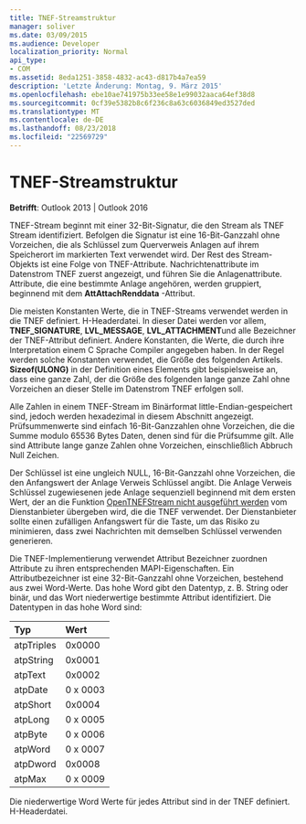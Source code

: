 ```yaml
---
title: TNEF-Streamstruktur
manager: soliver
ms.date: 03/09/2015
ms.audience: Developer
localization_priority: Normal
api_type:
- COM
ms.assetid: 8eda1251-3858-4832-ac43-d817b4a7ea59
description: 'Letzte Änderung: Montag, 9. März 2015'
ms.openlocfilehash: ebe10ae741975b33ee58e1e99032aaca64ef38d8
ms.sourcegitcommit: 0cf39e5382b8c6f236c8a63c6036849ed3527ded
ms.translationtype: MT
ms.contentlocale: de-DE
ms.lasthandoff: 08/23/2018
ms.locfileid: "22569729"
---
```

# <a name="tnef-stream-structure"></a>TNEF-Streamstruktur

  
  
**Betrifft**: Outlook 2013 | Outlook 2016 
  
TNEF-Stream beginnt mit einer 32-Bit-Signatur, die den Stream als TNEF Stream identifiziert. Befolgen die Signatur ist eine 16-Bit-Ganzzahl ohne Vorzeichen, die als Schlüssel zum Querverweis Anlagen auf ihrem Speicherort im markierten Text verwendet wird. Der Rest des Stream-Objekts ist eine Folge von TNEF-Attribute. Nachrichtenattribute im Datenstrom TNEF zuerst angezeigt, und führen Sie die Anlagenattribute. Attribute, die eine bestimmte Anlage angehören, werden gruppiert, beginnend mit dem **AttAttachRenddata** -Attribut. 
  
Die meisten Konstanten Werte, die in TNEF-Streams verwendet werden in die TNEF definiert. H-Headerdatei. In dieser Datei werden vor allem, **TNEF_SIGNATURE**, **LVL_MESSAGE**, **LVL_ATTACHMENT**und alle Bezeichner der TNEF-Attribut definiert. Andere Konstanten, die Werte, die durch ihre Interpretation einem C Sprache Compiler angegeben haben. In der Regel werden solche Konstanten verwendet, die Größe des folgenden Artikels. **Sizeof(ULONG)** in der Definition eines Elements gibt beispielsweise an, dass eine ganze Zahl, der die Größe des folgenden lange ganze Zahl ohne Vorzeichen an dieser Stelle im Datenstrom TNEF erfolgen soll. 
  
Alle Zahlen in einem TNEF-Stream im Binärformat little-Endian-gespeichert sind, jedoch werden hexadezimal in diesem Abschnitt angezeigt. Prüfsummenwerte sind einfach 16-Bit-Ganzzahlen ohne Vorzeichen, die die Summe modulo 65536 Bytes Daten, denen sind für die Prüfsumme gilt. Alle sind Attribute lange ganze Zahlen ohne Vorzeichen, einschließlich Abbruch Null Zeichen.
  
Der Schlüssel ist eine ungleich NULL, 16-Bit-Ganzzahl ohne Vorzeichen, die den Anfangswert der Anlage Verweis Schlüssel angibt. Die Anlage Verweis Schlüssel zugewiesenen jede Anlage sequenziell beginnend mit dem ersten Wert, der an die Funktion [OpenTNEFStream nicht ausgeführt werden](opentnefstream.md) vom Dienstanbieter übergeben wird, die die TNEF verwendet. Der Dienstanbieter sollte einen zufälligen Anfangswert für die Taste, um das Risiko zu minimieren, dass zwei Nachrichten mit demselben Schlüssel verwenden generieren. 
  
Die TNEF-Implementierung verwendet Attribut Bezeichner zuordnen Attribute zu ihren entsprechenden MAPI-Eigenschaften. Ein Attributbezeichner ist eine 32-Bit-Ganzzahl ohne Vorzeichen, bestehend aus zwei Word-Werte. Das hohe Word gibt den Datentyp, z. B. String oder binär, und das Wort niederwertige bestimmte Attribut identifiziert. Die Datentypen in das hohe Word sind:
  
|**Typ**|**Wert**|
|:-----|:-----|
|atpTriples  <br/> |0x0000  <br/> |
|atpString  <br/> |0x0001  <br/> |
|atpText  <br/> |0x0002  <br/> |
|atpDate  <br/> |0 x 0003  <br/> |
|atpShort  <br/> |0x0004  <br/> |
|atpLong  <br/> |0 x 0005  <br/> |
|atpByte  <br/> |0 x 0006  <br/> |
|atpWord  <br/> |0 x 0007  <br/> |
|atpDword  <br/> |0x0008  <br/> |
|atpMax  <br/> |0 x 0009  <br/> |
   
Die niederwertige Word Werte für jedes Attribut sind in der TNEF definiert. H-Headerdatei.
  

